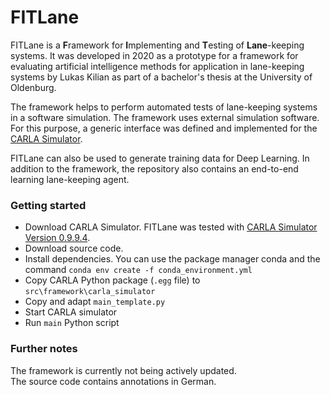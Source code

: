 # FITLane
FITLane is a **F**ramework for **I**mplementing and **T**esting of **Lane**-keeping systems.
It was developed in 2020 as a prototype for a framework for evaluating artificial intelligence methods for application in lane-keeping systems by Lukas Kilian as part of a bachelor's thesis at the University of Oldenburg.

The framework helps to perform automated tests of lane-keeping systems in a software simulation.
The framework uses external simulation software. For this purpose, a generic interface was defined and implemented for the [CARLA Simulator](https://github.com/carla-simulator/carla).

FITLane can also be used to generate training data for Deep Learning. In addition to the framework, the repository also contains an end-to-end learning lane-keeping agent.

### Getting started

- Download CARLA Simulator. FITLane was tested with [CARLA Simulator Version 0.9.9.4](https://github.com/carla-simulator/carla/releases/tag/0.9.9).
- Download source code.
- Install dependencies. You can use the package manager conda and the command `conda env create -f conda_environment.yml`
- Copy CARLA Python package (`.egg` file) to `src\framework\carla_simulator`
- Copy and adapt `main_template.py`
- Start CARLA simulator
- Run `main` Python script

### Further notes
The framework is currently not being actively updated.  
The source code contains annotations in German.
